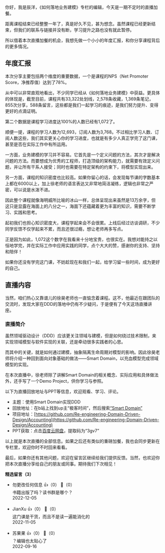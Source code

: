 你好，我是辰洋，《如何落地业务建模》专栏的编辑，今天是一期不定时的直播加餐。

距离课程结束已经整整一年了，真是好久不见，甚为想念。虽然课程已经更新结束，但我们的联系与链接并没有断，学习提升之路也没有就此暂停。

所以借着本次直播加餐的机会，我想先做一个小小的年度汇报，和你分享课程背后的更多情况。

## 年度汇报

本次分享主要包括两个维度的重要数据，一个是课程的NPS（Net Promoter Score，净推荐值）达到了78%。

从中可以非常直观地看出，不少同学已经从《如何落地业务建模》中获益。更具体的体现是，截至目前，课程共有33,322处划线，2,578条收藏，1,369条笔记，855次分享，588条留言，这些都是我们一起学习的痕迹，是我们努力提升、变得更好的点滴证明。

第二个数据是课程学习进度达100%的人数已经有1,072了。

顺便一提，课程的学习人数为12,693，订阅人数为3,768。不过相比学习人数、订阅人数这些，我们其实更关心你的学习进度，也就是有多少人真正学完了这门课，甚至是否在实际工作中有所运用。

一方面，业务建模的学习并不容易。它首先是一个定义问题的方法，其次才是解决问题的方法。而要想成为优秀的工程师，打造顶级的架构能力，就需要有效定义问题，并让所有干系人接受；同时也需要在特定架构的约束下，将模型实现出来。

另一方面，课程的知识密度也比较高。如果你留心的话，会发现每节课的字数基本上都在6000以上，加上徐老师的语言表达又非常地简洁凝练，逻辑也非常之严密，可以说是水泼不进。

因此整个课程就像海明威所比喻的冰山一样，总体呈现出来虽然是13万余字，但这只是显露在海面上的八分之一，海面下还蕴藏着更为丰富的知识，需要不断学习、实践和思考。

起初我们也担心知识密度大，课程学起来会不会很累。上线后经过访谈调研，不少同学反馈不仅学起来不累，而且还很过瘾，想让老师再多写点。

正是因为如此，1,072这个数字在我看来十分地宝贵，也很实在。我想对能持之以恒地学完，并在实际工作中应用实践的同学，点个大大的赞，感谢你的支持、坚持和陪伴！

如果你还没有学完这门课，不妨趁现在和我们一起，给学习留一些时间，成为更好的自己。

## 直播内容

当然，咱们热心又靠谱儿的徐昊老师也一直惦念着课程。这不，他最近在跟团队的交流时，发现大家在DDD的落地中仍有不少疑问，于是便有了今天这场直播讲座。

### 直播简介

虽然领域驱动设计（DDD）应该更关注领域与建模，但是如何绕过技术限制，来实现领域模型与软件实现的关联，还是牵动很多实践者的心思。

而其中的关键，就是如何通过建模，抽象隔离生命周期对模型的影响。因此徐昊老师将介绍一种回到面向对象基础的做法——Smart Domain，以充血模型完成领域模型的实现。

在本次直播中，徐老师除了讲解Smart Domain的相关概念、实际应用和具体做法外，还手写了一个Demo Project，供你学习与参照。

以下为直播回放地址与PPT等信息，欢迎观看、学习、评论。

- 主题：使用Smart Domain实现DDD
- 回放地址：在b站上找到up主“极客时间”，然后搜索[“Smart Domain”](https://www.bilibili.com/video/BV1QT411J7jh?spm_id_from=333.337.search-card.all.click)
- 项目地址：[https://github.com/Re-engineering-Domain-Driven-Design/Accounting](https://github.com/Re-engineering-Domain-Driven-Design/Accounting)
- PPT获取：点击[百度云网盘](https://pan.baidu.com/s/1u3WIqlfZ-yOTGp7FwA94HQ?pwd=3gv7)，提取码为“3gv7”

以上就是本次直播的全部信息。如果之后还有类似的重磅加餐，我也会同步更新在专栏里，欢迎你时不时回来看看。

最后，如果你还有其他问题，欢迎在留言区继续给我们提供反馈。当然，也欢迎你把本次直播分享给自己的朋友或同事。期待我们下次相见！
<div><strong>精选留言（3）</strong></div><ul>
<li><span>勿更改任何信息</span> 👍（0） 💬（0）<div>书籍出版了吗？读书群是哪个？</div>2022-12-05</li><br/><li><span>JianXu</span> 👍（0） 💬（0）<div>这门课是干货，而且不是读一遍能消化的</div>2022-11-05</li><br/><li><span>苏果果</span> 👍（0） 💬（0）<div>？编辑也太贴心了</div>2022-09-16</li><br/>
</ul>